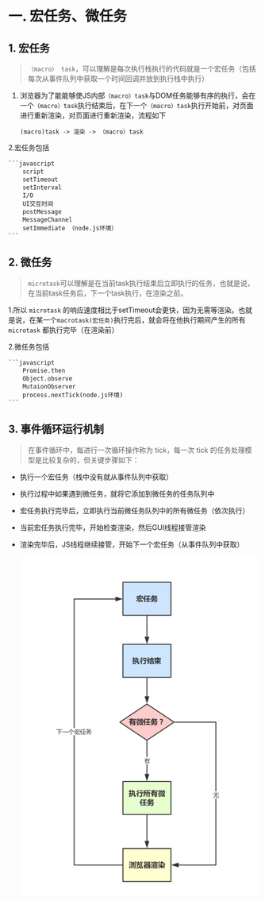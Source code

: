 
# 一. 宏任务、微任务

  ## 1. 宏任务
  > `（macro） task`，可以理解是每次执行栈执行的代码就是一个宏任务（包括每次从事件队列中获取一个时间回调并放到执行栈中执行）
>
  1. 浏览器为了能能够使JS内部`（macro）task`与DOM任务能够有序的执行，会在一个`（macro）task`执行结束后，在下一个`（macro）task`执行开始前，对页面进行重新渲染，对页面进行重新渲染，流程如下 
  
         (macro)task -> 渲染 -> （macro）task
  
  2.宏任务包括
    
    ```javascript
        script
        setTimeout
        setInterval
        I/O
        UI交互时间
        postMessage
        MessageChannel
        setImmediate （node.js环境）
    ```
    
    
   ## 2. 微任务
   
   > `microtask`可以理解是在当前task执行结束后立即执行的任务，也就是说，在当前task任务后，下一个task执行，在渲染之前。
>
1.所以 `microtask` 的响应速度相比于setTimeout会更快，因为无需等渲染。也就是说，在某一个`macrotask(宏任务)`执行完后，就会将在他执行期间产生的所有`microtask` 都执行完毕（在渲染前）

2.微任务包括

    ```javascript
        Promise.then
        Object.observe
        MutaionObserver
        process.nextTick(node.js环境)
    ```
    
   ## 3. 事件循环运行机制
  > 在事件循环中，每进行一次循环操作称为 tick，每一次 tick 的任务处理模型是比较复杂的，但关键步骤如下：

 * 执行一个宏任务（栈中没有就从事件队列中获取）
 
 * 执行过程中如果遇到微任务，就将它添加到微任务的任务队列中
 * 宏任务执行完毕后，立即执行当前微任务队列中的所有微任务（依次执行）
 * 当前宏任务执行完毕，开始检查渲染，然后GUI线程接管渲染
 * 渲染完毕后，JS线程继续接管，开始下一个宏任务（从事件队列中获取）
 
   ![task](./img/taskmima.png)


